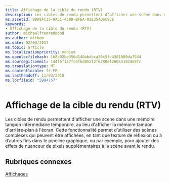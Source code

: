 ```yaml
---
title: Affichage de la cible du rendu (RTV)
description: Les cibles de rendu permettent d’afficher une scène dans une mémoire tampon intermédiaire temporaire, au lieu d’afficher la mémoire tampon d’arrière-plan à l’écran.
ms.assetid: 9BA8FC35-9A51-438D-BFEA-02E254D6C93E
keywords:
- Affichage de la cible du rendu (RTV)
author: michaelfromredmond
ms.author: mithom
ms.date: 02/08/2017
ms.topic: article
ms.localizationpriority: medium
ms.openlocfilehash: 168c02be356d140abdbca20c5fc4301009da7944
ms.sourcegitcommit: 144f5f127fc4fbd852f2f6780ef26054192d68fc
ms.translationtype: MT
ms.contentlocale: fr-FR
ms.lasthandoff: 11/03/2018
ms.locfileid: "5994757"
---
```

# <a name="render-target-view-rtv"></a>Affichage de la cible du rendu (RTV)


Les cibles de rendu permettent d'afficher une scène dans une mémoire tampon intermédiaire temporaire, au lieu d'afficher la mémoire tampon d'arrière-plan à l'écran. Cette fonctionnalité permet d’utiliser des scènes complexes qui peuvent être affichées, en tant que texture de réflexion ou à d’autres fins dans le pipeline graphique, ou par exemple, pour ajouter des effets de nuanceur de pixels supplémentaires à la scène avant le rendu.

## <a name="span-idrelated-topicsspanrelated-topics"></a><span id="related-topics"></span>Rubriques connexes


[Affichages](views.md)

 

 





